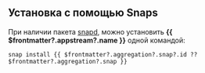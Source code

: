 ## Установка с помощью Snaps <Badge v-if="$frontmatter?.aggregation?.snap?.build === 'unoffical'" type="danger" text="Неофициальная сборка" />

При наличии пакета [snapd](/snap), можно установить **{{ $frontmatter?.appstream?.name }}** одной командой:

```shell-vue
snap install {{ $frontmatter?.aggregation?.snap?.id ?? $frontmatter?.aggregation?.snap }}
```

<!--@include: @apps/_parts/install/software-snap.md-->